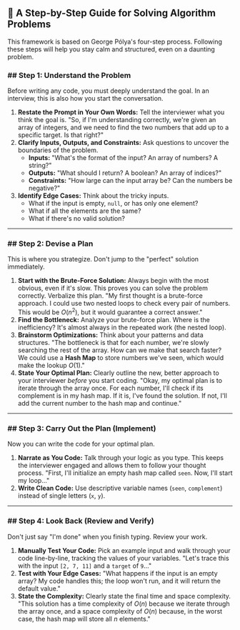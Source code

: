 ## 📝 A Step-by-Step Guide for Solving Algorithm Problems

This framework is based on George Pólya's four-step process. Following these steps will help you stay calm and structured, even on a daunting problem.

### ## Step 1: Understand the Problem

Before writing any code, you must deeply understand the goal. In an interview, this is also how you start the conversation.

1.  **Restate the Prompt in Your Own Words:** Tell the interviewer what you think the goal is. "So, if I'm understanding correctly, we're given an array of integers, and we need to find the two numbers that add up to a specific target. Is that right?"
2.  **Clarify Inputs, Outputs, and Constraints:** Ask questions to uncover the boundaries of the problem.
    * **Inputs:** "What's the format of the input? An array of numbers? A string?"
    * **Outputs:** "What should I return? A boolean? An array of indices?"
    * **Constraints:** "How large can the input array be? Can the numbers be negative?"
3.  **Identify Edge Cases:** Think about the tricky inputs.
    * What if the input is empty, `null`, or has only one element?
    * What if all the elements are the same?
    * What if there's no valid solution?

---

### ## Step 2: Devise a Plan

This is where you strategize. Don't jump to the "perfect" solution immediately.

1.  **Start with the Brute-Force Solution:** Always begin with the most obvious, even if it's slow. This proves you can solve the problem correctly. Verbalize this plan. "My first thought is a brute-force approach. I could use two nested loops to check every pair of numbers. This would be $O(n^2)$, but it would guarantee a correct answer."
2.  **Find the Bottleneck:** Analyze your brute-force plan. Where is the inefficiency? It's almost always in the repeated work (the nested loop).
3.  **Brainstorm Optimizations:** Think about your patterns and data structures. "The bottleneck is that for each number, we're slowly searching the rest of the array. How can we make that search faster? We could use a **Hash Map** to store numbers we've seen, which would make the lookup $O(1)$."
4.  **State Your Optimal Plan:** Clearly outline the new, better approach to your interviewer *before* you start coding. "Okay, my optimal plan is to iterate through the array once. For each number, I'll check if its complement is in my hash map. If it is, I've found the solution. If not, I'll add the current number to the hash map and continue."

---

### ## Step 3: Carry Out the Plan (Implement)

Now you can write the code for your optimal plan.

1.  **Narrate as You Code:** Talk through your logic as you type. This keeps the interviewer engaged and allows them to follow your thought process. "First, I'll initialize an empty hash map called `seen`. Now, I'll start my loop..."
2.  **Write Clean Code:** Use descriptive variable names (`seen`, `complement`) instead of single letters (`x`, `y`).

---

### ## Step 4: Look Back (Review and Verify)

Don't just say "I'm done" when you finish typing. Review your work.

1.  **Manually Test Your Code:** Pick an example input and walk through your code line-by-line, tracking the values of your variables. "Let's trace this with the input `[2, 7, 11]` and a `target` of `9`..."
2.  **Test with Your Edge Cases:** "What happens if the input is an empty array? My code handles this; the loop won't run, and it will return the default value."
3.  **State the Complexity:** Clearly state the final time and space complexity. "This solution has a time complexity of $O(n)$ because we iterate through the array once, and a space complexity of $O(n)$ because, in the worst case, the hash map will store all *n* elements."
